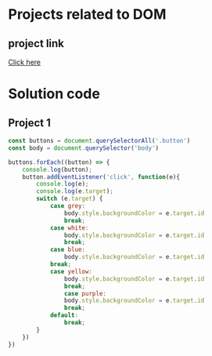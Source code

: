 # Projects related to DOM

## project link

[Click here](https://stackblitz.com/edit/dom-project-chaiaurcode-h5rtzzmp?file=index.html)

# Solution code

## Project 1

```javascript
const buttons = document.querySelectorAll('.button')
const body = document.querySelector('body')

buttons.forEach((button) => {
    console.log(button);
    button.addEventListener('click', function(e){
        console.log(e);
        console.log(e.target);
        switch (e.target) {
            case grey:
                body.style.backgroundColor = e.target.id
                break;
            case white:
                body.style.backgroundColor = e.target.id
                break;
            case blue:
                body.style.backgroundColor = e.target.id
            break;
            case yellow:
                body.style.backgroundColor = e.target.id
                break;
                case purple:
                body.style.backgroundColor = e.target.id
                break;
            default:
                break;
        }
    })
})
```